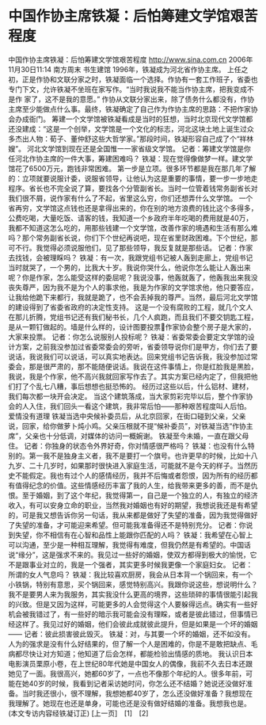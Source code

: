# 中国作协主席铁凝：后怕筹建文学馆艰苦程度

中国作协主席铁凝：后怕筹建文学馆艰苦程度
http://www.sina.com.cn 2006年11月30日11:14 南方周末
书生建馆
1996年，铁凝成为河北省作协主席。
上任之初，正是作协和文联分家之时，铁凝面临一个选择。作协有一套工作班子，省委也专门下文，允许铁凝不坐班在家写作。“当时我说我不能当作协主席，把我变成不是作
家了，这不是我的意愿。”
作协从文联分家出来，除了债务什么都没有，作协主席至少能做点什么事。最终，铁凝确定了自己作为作协主席的思路：不把作家协会办成衙门。
筹建一个文学馆被铁凝看成是当时的狂想，当时北京现代文学馆都还没建成：“这是一个创举，文学馆是一个文化的标志，河北这块土地上诞生过众多杰出人物：荀子、董仲舒这些大哲学家。”那段时间，铁凝形容自己成了个“祥林嫂”。
河北文学馆到现在还是全国惟一一家省级文学馆。
记者：筹建文学馆是你任河北作协主席的一件大事，筹建困难吗？
铁凝：现在觉得像做梦一样。建文学馆花了6500万元，跑钱非常困难。
第一步是立项。很多环节都是我在那几年了解的：立项就要说服计委，说服省领导，让他认为这是重要的事情，要一步一步地走程序。省长也不完全说了算，要找各个分管副省长。当时一位管着钱常务副省长对我们很不屑，说作家有什么了不起，省里这么穷，你们还想弄什么文学馆。
一个省再穷，文学馆这点钱也还是拿得出来的，你在别的地方浪费的钱比这个多得多，公费吃喝，大量吃饭、请客的钱，我知道一个乡政府半年吃喝的费用就是40万，我都不知道这怎么吃的，用那些钱建一个文学馆，改善作家的境遇和生活有那么难吗？那个常务副省长说，你们下个世纪再说吧，现在省里财政困难。下个世纪，那可不行。我觉得必须说服他们，见了那些领导，我反复就是那些话。
记者：作家去找钱，会被理睬吗？
铁凝：有一次，我跟党组书记被人轰到走廊上，党组书记当时就哭了，一个男的，比我大十岁。我说你哭什么，他说你怎么能让人轰出来呢？你是作家，怎么能受这样的委屈呢？我说没事，他轰就轰了，他轰我出来我没丧失尊严，因为我不是为个人的事求他，我是为作家的文学馆求他，他只要答应，让我给他跪下来都行，我就是跪了，也不会丢掉我的尊严。当然，最后河北文学馆的建设得到了省委省政府的决定性支持。
这是一个没有腐败的工程，就几个文人在那儿折腾，党组书记还有我们秘书长，几个人疯跑，而且我们不要交钥匙工程，是从一颗钉做起的。墙是什么样的，设计图要投票作家协会整个房子是大家的，大家来投票。
记者：你怎么说服别人投标呢？
铁凝：省委常委会要定文学馆的设计方案，之前我没参加过省委常委会的旁听，省委领导说你们是甲方，你们去了要说话，我说我们可以说话，可以真实地表达。回来党组书记告诉我，我没参加过常委会，那是很严肃的，那不能随便说话。我说在这件事情上，你是红脸我是黑脸，我说，我是个作家，他不高兴我就回家写作去了。其实方案已经内定了，但我把他们打了个乱七八糟，事后想想也挺恐怖的。
经历过这些以后，什么铝材、建材，我们每次都一块开会决定。
当这个建筑落成，当大家剪彩完毕以后，整个作家协会的人入住，我们回头一看这个建筑，我非常后怕——那种艰苦程度叫人后怕。
爱情没有道理
铁凝当选中央候补委员后，从北京回家，在街口碰到父亲，父亲说，回家，给你做萝卜炖小鸡。父亲压根就不提“候补委员”，对铁凝当选“作协主席”，父亲也十分低调，对媒体的访问一概婉谢。
铁凝至今未婚，一直在跟父母住。
记者：你独身的状态令外界好奇，你对情感很严格吗？
铁凝：也没有什么特别的。第一我不是独身主义者，我不是要打一个旗号。也许更早的时候，比如十八九岁、二十几岁时，如果那时很快进入家庭生活，可能就不是今天的样子。当然历史不能假定。我也有过个人的感情经历，我并不后悔或者怨恨，因为所有的经历都有值得纪念的价值。这些情感经历丰富了我的人生，给我带来更多的善，而不是仇恨。至于婚姻，到了这个年纪，我觉得第一，自己是一个独立的人，有独立的经济收入，有可以安身立命的职业，当然我对婚姻也有好的期望，我想说我还是有希望的，可是我又想告诉你另一句话，我从来都是做好了失望的准备，因为我觉得做好了失望的准备，才可能迎来希望。但可能我准备得还不是特别充分。
记者：你说到失望，你不相信有在心智和品性上能跟你匹配的人吗？
铁凝：我希望在心智上可以沟通，至少是一种相互理解，我觉得有难度，但我仍然是有希望的。中国话说“缘分”，这是强求不来的。我见过一些好的婚姻，使双方都得到极大的愉悦，它不是跟事业对立的，我是一个强者，其实更多时候我更像一个家庭妇女。
记者：所谓的女人气息吗？
铁凝：我比较喜欢厨房，我会从日本背一个锅回来，有一个小铁锅，特别有意思，买个锅回来，感觉特别高兴。我跟你说这些，想说明什么？我不是要男人来为我服务，其实我没什么更高的境界，这些琐碎的事情很能引起我的兴致。但是又因为这样，可能更多的人会觉得这个人要躲得远点。确实有一些好机会被我错过了，有一些好的暗示我可能会没有理睬，或者是彼此错过，但事情已经这样了。我见过好的婚姻，他们会彼此成就彼此提升，但是如果是一个坏的婚姻——
记者：彼此损害彼此毁灭。
铁凝：对，与其要一个坏的婚姻，还不如没有。人为的强求是没有什么好结果的，但了解一个人是困难的，你是不是敢把缺点、毛病都尽快让对方知道；他知道了后会怎样，都能检验出情感的质地。
我认识日本电影演员栗原小卷，在上世纪80年代她是中国女人的偶像，我前不久去日本还跟她见了一面。我很高兴，她都60岁了，一点也不像那个年纪的人。很多年前，可能在她40岁的时候，我看到记者采访她时问，你怎么还不结婚？她说还没做好准备。当时我还很小，很不理解，我想她都40岁了，怎么还没做好准备？我想现在我理解了。她现在也还是单身，可能也还是没有做好结婚的准备。我想我也是。
(本文专访内容经铁凝订正)
[上一页]　[1]　[2]

